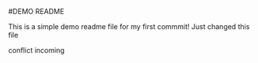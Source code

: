 #DEMO README

This is a simple demo readme file for my first commmit!
Just changed this file

conflict incoming